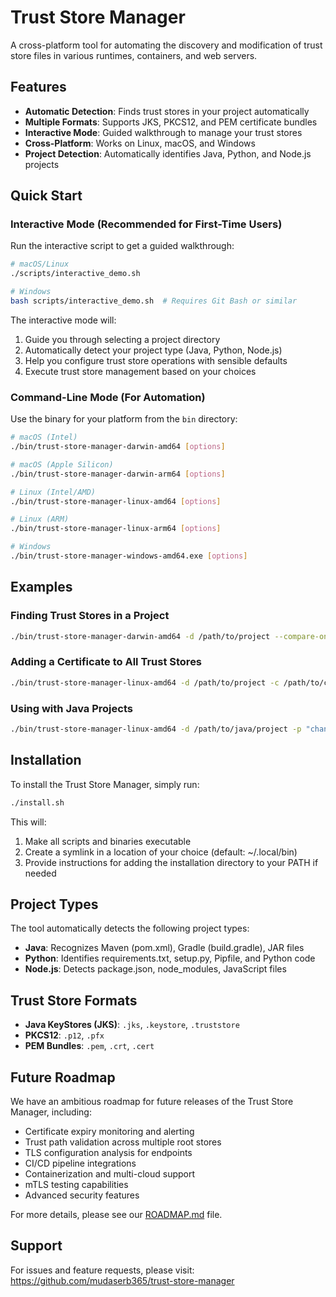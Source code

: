 # Trust Store Manager

A cross-platform tool for automating the discovery and modification of trust store files in various runtimes, containers, and web servers.

## Features

- **Automatic Detection**: Finds trust stores in your project automatically
- **Multiple Formats**: Supports JKS, PKCS12, and PEM certificate bundles
- **Interactive Mode**: Guided walkthrough to manage your trust stores
- **Cross-Platform**: Works on Linux, macOS, and Windows
- **Project Detection**: Automatically identifies Java, Python, and Node.js projects

## Quick Start

### Interactive Mode (Recommended for First-Time Users)

Run the interactive script to get a guided walkthrough:

```bash
# macOS/Linux
./scripts/interactive_demo.sh

# Windows
bash scripts/interactive_demo.sh  # Requires Git Bash or similar
```

The interactive mode will:

1. Guide you through selecting a project directory
2. Automatically detect your project type (Java, Python, Node.js)
3. Help you configure trust store operations with sensible defaults
4. Execute trust store management based on your choices

### Command-Line Mode (For Automation)

Use the binary for your platform from the `bin` directory:

```bash
# macOS (Intel)
./bin/trust-store-manager-darwin-amd64 [options]

# macOS (Apple Silicon)
./bin/trust-store-manager-darwin-arm64 [options]

# Linux (Intel/AMD)
./bin/trust-store-manager-linux-amd64 [options]

# Linux (ARM)
./bin/trust-store-manager-linux-arm64 [options]

# Windows
./bin/trust-store-manager-windows-amd64.exe [options]
```

## Examples

### Finding Trust Stores in a Project

```bash
./bin/trust-store-manager-darwin-amd64 -d /path/to/project --compare-only
```

### Adding a Certificate to All Trust Stores

```bash
./bin/trust-store-manager-linux-amd64 -d /path/to/project -c /path/to/certificate.pem
```

### Using with Java Projects

```bash
./bin/trust-store-manager-linux-amd64 -d /path/to/java/project -p "changeit mypassword securepass"
```

## Installation

To install the Trust Store Manager, simply run:

```bash
./install.sh
```

This will:
1. Make all scripts and binaries executable
2. Create a symlink in a location of your choice (default: ~/.local/bin)
3. Provide instructions for adding the installation directory to your PATH if needed

## Project Types

The tool automatically detects the following project types:

- **Java**: Recognizes Maven (pom.xml), Gradle (build.gradle), JAR files
- **Python**: Identifies requirements.txt, setup.py, Pipfile, and Python code
- **Node.js**: Detects package.json, node_modules, JavaScript files

## Trust Store Formats

- **Java KeyStores (JKS)**: `.jks`, `.keystore`, `.truststore`
- **PKCS12**: `.p12`, `.pfx`
- **PEM Bundles**: `.pem`, `.crt`, `.cert`

## Future Roadmap

We have an ambitious roadmap for future releases of the Trust Store Manager, including:

- Certificate expiry monitoring and alerting
- Trust path validation across multiple root stores
- TLS configuration analysis for endpoints
- CI/CD pipeline integrations
- Containerization and multi-cloud support
- mTLS testing capabilities
- Advanced security features

For more details, please see our [ROADMAP.md](./ROADMAP.md) file.

## Support

For issues and feature requests, please visit:
https://github.com/mudaserb365/trust-store-manager 